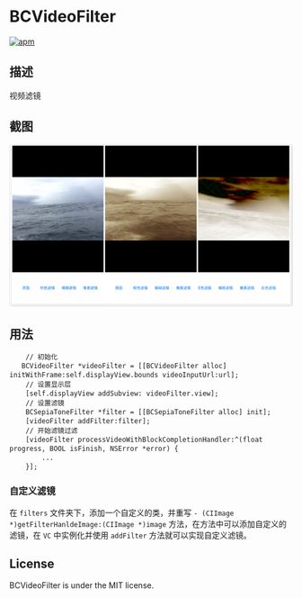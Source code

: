 # BCVideoFilter

[![apm](https://img.shields.io/apm/l/vim-mode.svg?maxAge=2592000)]()

## 描述

视频滤镜

## 截图

<img src="shot.png" alt="img" width="768px">

## 用法

```objc
	// 初始化
   BCVideoFilter *videoFilter = [[BCVideoFilter alloc] initWithFrame:self.displayView.bounds videoInputUrl:url];
    // 设置显示层
    [self.displayView addSubview: videoFilter.view];
    // 设置滤镜
    BCSepiaToneFilter *filter = [[BCSepiaToneFilter alloc] init];
    [videoFilter addFilter:filter];
    // 开始滤镜过滤
    [videoFilter processVideoWithBlockCompletionHandler:^(float progress, BOOL isFinish, NSError *error) {
        ...
    }];

```

### 自定义滤镜

在 `filters` 文件夹下，添加一个自定义的类，并重写 `- (CIImage *)getFilterHanldeImage:(CIImage *)image` 方法，在方法中可以添加自定义的滤镜，在 `VC` 中实例化并使用 `addFilter` 方法就可以实现自定义滤镜。

## License

BCVideoFilter is under the MIT license.